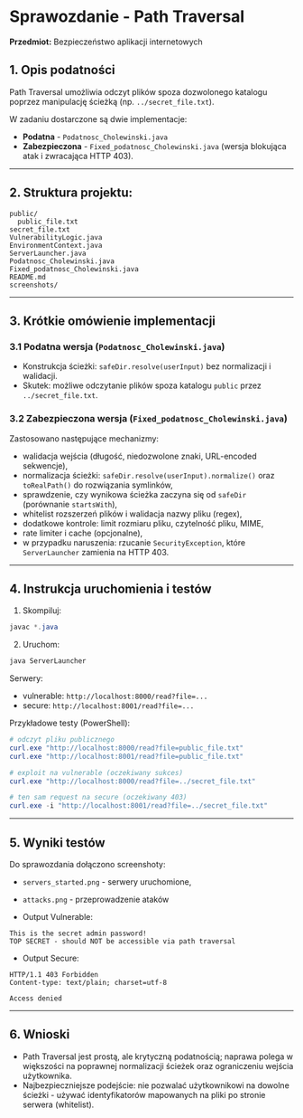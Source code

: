 # Sprawozdanie - Path Traversal

**Przedmiot:** Bezpieczeństwo aplikacji internetowych

## 1. Opis podatności

Path Traversal umożliwia odczyt plików spoza dozwolonego katalogu poprzez manipulację ścieżką (np. `../secret_file.txt`).

W zadaniu dostarczone są dwie implementacje:

- **Podatna** - `Podatnosc_Cholewinski.java`
- **Zabezpieczona** - `Fixed_podatnosc_Cholewinski.java` (wersja blokująca atak i zwracająca HTTP 403).

---

## 2. Struktura projektu:

```
public/
  public_file.txt
secret_file.txt
VulnerabilityLogic.java
EnvironmentContext.java
ServerLauncher.java
Podatnosc_Cholewinski.java
Fixed_podatnosc_Cholewinski.java
README.md
screenshots/
```

---

## 3. Krótkie omówienie implementacji

### 3.1 Podatna wersja (`Podatnosc_Cholewinski.java`)

- Konstrukcja ścieżki: `safeDir.resolve(userInput)` bez normalizacji i walidacji.
- Skutek: możliwe odczytanie plików spoza katalogu `public` przez `../secret_file.txt`.

### 3.2 Zabezpieczona wersja (`Fixed_podatnosc_Cholewinski.java`)

Zastosowano następujące mechanizmy:

- walidacja wejścia (długość, niedozwolone znaki, URL-encoded sekwencje),
- normalizacja ścieżki: `safeDir.resolve(userInput).normalize()` oraz `toRealPath()` do rozwiązania symlinków,
- sprawdzenie, czy wynikowa ścieżka zaczyna się od `safeDir` (porównanie `startsWith`),
- whitelist rozszerzeń plików i walidacja nazwy pliku (regex),
- dodatkowe kontrole: limit rozmiaru pliku, czytelność pliku, MIME,
- rate limiter i cache (opcjonalne),
- w przypadku naruszenia: rzucanie `SecurityException`, które `ServerLauncher` zamienia na HTTP 403.

---

## 4. Instrukcja uruchomienia i testów

1. Skompiluj:

```powershell
javac *.java
```

2. Uruchom:

```powershell
java ServerLauncher
```

Serwery:

- vulnerable: `http://localhost:8000/read?file=...`
- secure: `http://localhost:8001/read?file=...`

Przykładowe testy (PowerShell):

```powershell
# odczyt pliku publicznego
curl.exe "http://localhost:8000/read?file=public_file.txt"
curl.exe "http://localhost:8001/read?file=public_file.txt"

# exploit na vulnerable (oczekiwany sukces)
curl.exe "http://localhost:8000/read?file=../secret_file.txt"

# ten sam request na secure (oczekiwany 403)
curl.exe -i "http://localhost:8001/read?file=../secret_file.txt"
```

---

## 5. Wyniki testów

Do sprawozdania dołączono screenshoty:

- `servers_started.png` - serwery uruchomione,
- `attacks.png` - przeprowadzenie ataków

- Output Vulnerable:

```
This is the secret admin password!
TOP SECRET - should NOT be accessible via path traversal
```

- Output Secure:

```
HTTP/1.1 403 Forbidden
Content-type: text/plain; charset=utf-8

Access denied
```

---

## 6. Wnioski

- Path Traversal jest prostą, ale krytyczną podatnością; naprawa polega w większości na poprawnej normalizacji ścieżek oraz ograniczeniu wejścia użytkownika.
- Najbezpieczniejsze podejście: nie pozwalać użytkownikowi na dowolne ścieżki - używać identyfikatorów mapowanych na pliki po stronie serwera (whitelist).
